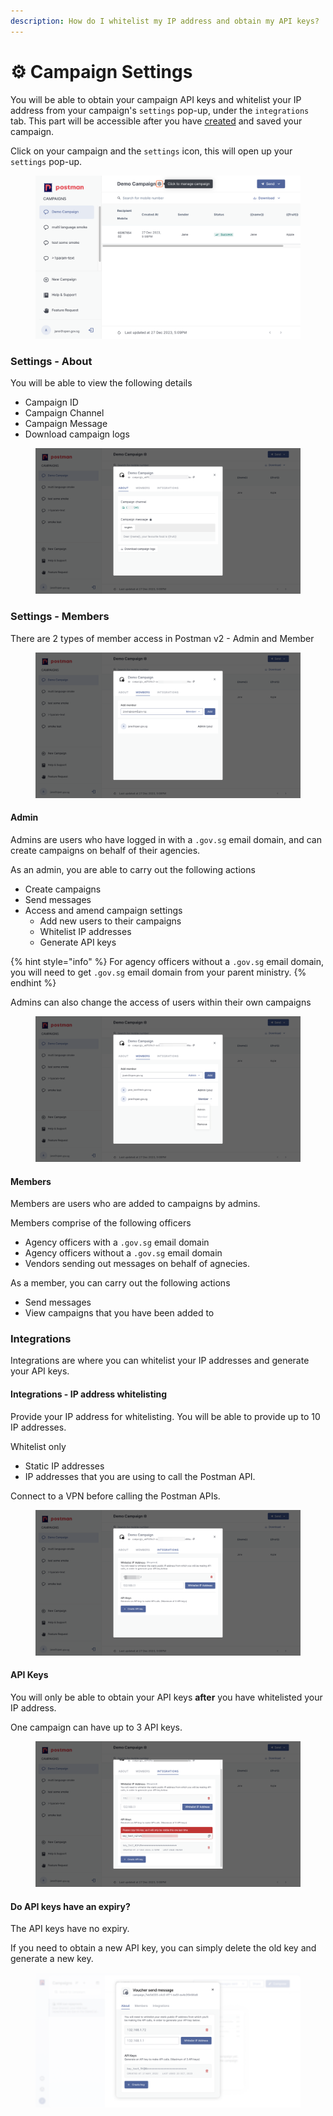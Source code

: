 ```yaml
---
description: How do I whitelist my IP address and obtain my API keys?
---
```


# ⚙ Campaign Settings

You will be able to obtain your campaign API keys and whitelist your IP address from your campaign's `settings` pop-up, under the `integrations` tab. This part will be accessible after you have [created](create-campaign.md) and saved your campaign.&#x20;

Click on your campaign and the `settings` icon, this will open up your `settings` pop-up.

<figure><img src="../.gitbook/assets/campaign_settings_access.png" alt=""><figcaption></figcaption></figure>

### Settings - About&#x20;

You will be able to view the following details

* Campaign ID
* Campaign Channel
* Campaign Message
* Download campaign logs

<figure><img src="../.gitbook/assets/campaign_settings_about (1).png" alt=""><figcaption></figcaption></figure>

### Settings - Members

There are 2 types of member access in Postman v2 - Admin and Member

<figure><img src="../.gitbook/assets/campaign_settings_members.png" alt=""><figcaption></figcaption></figure>

#### Admin

Admins are users who have logged in with a `.gov.sg` email domain, and can create campaigns on behalf of their agencies.

As an admin, you are able to carry out the following actions

* Create campaigns
* Send messages
* Access and amend campaign settings
  * Add new users to their campaigns
  * Whitelist IP addresses
  * Generate API keys

{% hint style="info" %}
For agency officers without a `.gov.sg` email domain, you will need to get `.gov.sg` email domain from your parent ministry.
{% endhint %}

Admins can also change the access of users within their own campaigns

<figure><img src="../.gitbook/assets/campaign_settings_member_types.png" alt=""><figcaption></figcaption></figure>

#### Members

Members are users who are added to campaigns by admins.&#x20;

Members comprise of the following officers&#x20;

* Agency officers with a `.gov.sg` email domain
* Agency officers without a `.gov.sg` email domain
* Vendors sending out messages on behalf of agnecies.

As a member, you can carry out the following actions

* Send messages
* View campaigns that you have been added to

### Integrations

Integrations are where you can whitelist your IP addresses and generate your API keys.&#x20;

#### Integrations - IP address whitelisting

Provide your IP address for whitelisting. You will be able to provide up to 10 IP addresses.

Whitelist only

* Static IP addresses
* IP addresses that you are using to call the Postman API.

Connect to a VPN before calling the Postman APIs.&#x20;

<figure><img src="../.gitbook/assets/campaign_settings_with_ip.png" alt=""><figcaption></figcaption></figure>

#### API Keys

You will only be able to obtain your API keys **after** you have whitelisted your IP address.&#x20;

One campaign can have up to 3 API keys.

<figure><img src="../.gitbook/assets/campaign_settings_with_api.png" alt=""><figcaption></figcaption></figure>

#### Do API keys have an expiry?&#x20;

The API keys have no expiry.&#x20;

If you need to obtain a new API key, you can simply delete the old key and generate a new key.&#x20;

<figure><img src="../.gitbook/assets/Settings - Integrations expiry.png" alt=""><figcaption></figcaption></figure>
